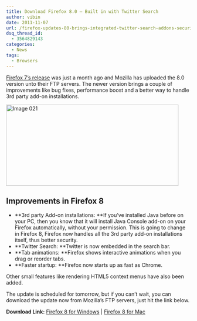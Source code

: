 ```yaml
---
title: Download Firefox 8.0 – Built in with Twitter Search
author: vibin
date: 2011-11-07
url: /firefox-updates-80-brings-integrated-twitter-search-addons-security/
dsq_thread_id:
  - 3564829143
categories:
  - News
tags:
  - Browsers
---
```

<a href="http://devilsworkshop.org/firefox-7-superfast-challenge-chrome/" target="_blank">Firefox 7’s release</a> was just a month ago and Mozilla has uploaded the 8.0 version unto their FTP servers. The newer version brings a couple of improvements like bug fixes, performance boost and a better way to handle 3rd party add-on installations.

[<img class="wp-image-50101" style="padding-left: 0px;padding-right: 0px;padding-top: 0px;border: 0px" src="http://cdn.devilsworkshop.org/files/2011/11/Image-021_thumb.png" alt="Image 021" width="470" height="221" border="0" />][1]

## Improvements in Firefox 8

  * **3rd party Add-on installations: **If you’ve installed Java before on your PC, then you know that it will install Java Console add-on on your Firefox automatically, without your permission. This is going to change in Firefox 8, Firefox now handles all the 3rd party add-on installations itself, thus better security.
  * **Twitter Search: **Twitter is now embedded in the search bar.
  * **Tab animations: **Firefox shows interactive animations when you drag or reorder tabs.
  * **Faster startup: **Firefox now starts up as fast as Chrome.

Other small features like rendering HTML5 context menus have also been added.

The update is scheduled for tomorrow, but if you can’t wait, you can download the update now from Mozilla’s FTP servers, just hit the link below.

**Download Link:** <a href="ftp://ftp.mozilla.org/pub/firefox/releases/8.0/win32/en-US/Firefox%20Setup%208.0.exe" target="_blank">Firefox 8 for Windows</a> | <a href="ftp://ftp.mozilla.org/pub/firefox/releases/8.0/mac/en-US/Firefox%208.0.dmg" target="_blank">Firefox 8 for Mac</a>

 [1]: http://cdn.devilsworkshop.org/files/2011/11/Image-021.png
